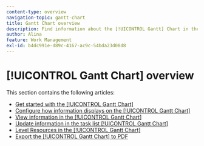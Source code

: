 ```yaml
---
content-type: overview
navigation-topic: gantt-chart
title: Gantt Chart overview
description: Find information about the [!UICONTROL Gantt] Chart in the following articles.
author: Alina
feature: Work Management
exl-id: b4dc991e-d89c-4167-ac9c-54bda23d08d8
---
```

# [!UICONTROL Gantt Chart] overview

This section contains the following articles:

* [Get started with the [!UICONTROL Gantt Chart]](../../../manage-work/gantt-chart/use-the-gantt-chart/get-started-with-gantt.md)
* [Configure how information displays on the [!UICONTROL Gantt Chart]](../../../manage-work/gantt-chart/use-the-gantt-chart/configure-info-on-gantt-chart.md)
* [View information in the [!UICONTROL Gantt Chart]](../../../manage-work/gantt-chart/use-the-gantt-chart/view-info-in-gantt.md)
* [Update information in the task list [!UICONTROL Gantt Chart]](../../../manage-work/gantt-chart/use-the-gantt-chart/update-info-task-list-gantt.md)
* [Level Resources in the [!UICONTROL Gantt Chart]](../../../manage-work/gantt-chart/use-the-gantt-chart/level-resources-in-gantt.md)
* [Export the [!UICONTROL Gantt Chart] to PDF](../../../manage-work/gantt-chart/use-the-gantt-chart/export-gantt-chart-to-pdf.md)
